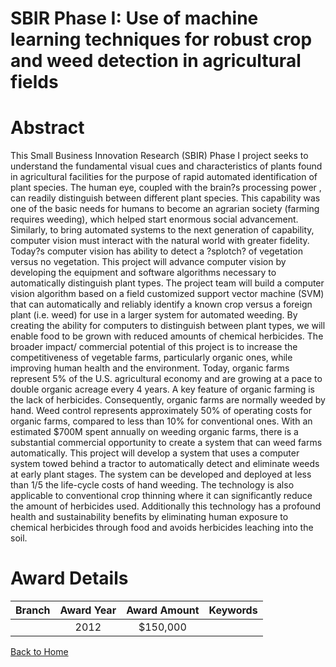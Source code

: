 
SBIR Phase I: Use of machine learning techniques for robust crop and weed detection in agricultural fields
==========================================================================================================

# Abstract


This Small Business Innovation Research (SBIR) Phase I project seeks to understand the fundamental visual cues and characteristics of plants found in agricultural facilities for the purpose of rapid automated identification of plant species. The human eye, coupled with the brain?s processing power , can readily distinguish between different plant species. This capability was one of the basic needs for humans to become an agrarian society (farming requires weeding), which helped start enormous social advancement. Similarly, to bring automated systems to the next generation of capability, computer vision must interact with the natural world with greater fidelity. Today?s computer vision has ability to detect a ?splotch? of vegetation versus no vegetation. This project will advance computer vision by developing the equipment and software algorithms necessary to automatically distinguish plant types. The project team will build a computer vision algorithm based on a field customized support vector machine (SVM) that can automatically and reliably identify a known crop versus a foreign plant (i.e. weed) for use in a larger system for automated weeding. By creating the ability for computers to distinguish between plant types, we will enable food to be grown with reduced amounts of chemical herbicides. The broader impact/ commercial potential of this project is to increase the competitiveness of vegetable farms, particularly organic ones, while improving human health and the environment. Today, organic farms represent 5% of the U.S. agricultural economy and are growing at a pace to double organic acreage every 4 years. A key feature of organic farming is the lack of herbicides. Consequently, organic farms are normally weeded by hand. Weed control represents approximately 50% of operating costs for organic farms, compared to less than 10% for conventional ones. With an estimated $700M spent annually on weeding organic farms, there is a substantial commercial opportunity to create a system that can weed farms automatically. This project will develop a system that uses a computer system towed behind a tractor to automatically detect and eliminate weeds at early plant stages. The system can be developed and deployed at less than 1/5 the life-cycle costs of hand weeding. The technology is also applicable to conventional crop thinning where it can significantly reduce the amount of herbicides used. Additionally this technology has a profound health and sustainability benefits by eliminating human exposure to chemical herbicides through food and avoids herbicides leaching into the soil.  

# Award Details

|Branch|Award Year|Award Amount|Keywords|
| :---: | :---: | :---: | :---: |
||2012|$150,000||
  
  


[Back to Home](https://github.com/chrischow/dod_sbir_awards/JT/#134)